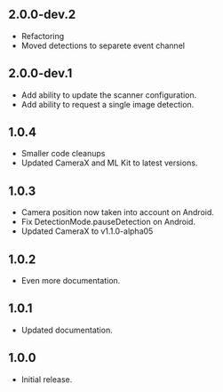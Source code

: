 ## 2.0.0-dev.2

- Refactoring
- Moved detections to separete event channel

## 2.0.0-dev.1

- Add ability to update the scanner configuration.
- Add ability to request a single image detection.

## 1.0.4

- Smaller code cleanups
- Updated CameraX and ML Kit to latest versions.

## 1.0.3

- Camera position now taken into account on Android.
- Fix DetectionMode.pauseDetection on Android.
- Updated CameraX to v1.1.0-alpha05

## 1.0.2

- Even more documentation.

## 1.0.1

- Updated documentation.

## 1.0.0

- Initial release.
